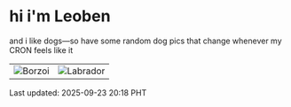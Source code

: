 # hi i'm Leoben

and i like dogs—so have some random dog pics that change whenever my CRON feels like it

|  |  |
|--------|----------|
| ![Borzoi](https://random-dog-vercel.vercel.app/api/random-borzoi?v=1758629906) | ![Labrador](https://random-dog-vercel.vercel.app/api/random-labrador?v=1758629906) |

Last updated: 2025-09-23 20:18 PHT
